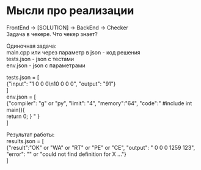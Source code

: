 # Мысли про реализации
FrontEnd -> [SOLUTION] -> BackEnd -> Checker </br>
Задача в чекере. Что чекер знает? </br>

Одиночная задача: </br>
main.cpp или через параметр в json - код решения </br>
tests.json - json с тестами </br>
env.json - json c параметрами <br>

tests.json = [ </br>
    {"input": "1 0 0 0\n10 0 0 0", "output": "91"}  </br>
] </br>
env.json = [ </br>
    {"compiler": "g" or "py", "limit": "4", "memory":"64", "code":" #include <iostream> 
                                                                    int main(){    
                                                                        return 0; 
                                                                    } "                 }</br>
]</br>

Результат работы:</br>
results.json = [</br>
        {"result":"OK" or "WA" or "RT" or "PE" or "CE", "output": " 0 0 0 1259 123", "error": "" or "could not find definition for X ..."}</br>
]</br>
